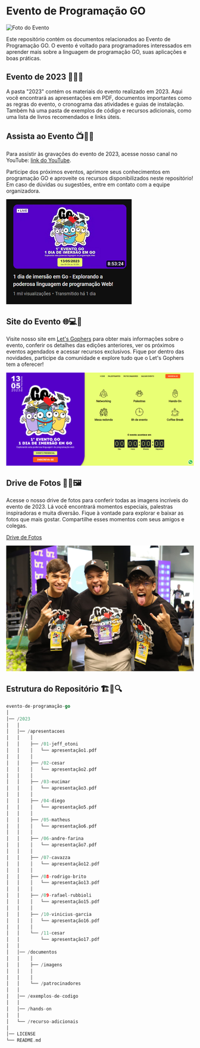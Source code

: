 # Evento de Programação GO

![Foto do Evento](/2023/documentos/imagens/gopher-evento.png)

Este repositório contém os documentos relacionados ao Evento de Programação GO. O evento é voltado para programadores interessados em aprender mais sobre a linguagem de programação GO, suas aplicações e boas práticas.

## Evento de 2023 🎉📅🌟

A pasta "2023" contém os materiais do evento realizado em 2023. Aqui você encontrará as apresentações em PDF, documentos importantes como as regras do evento, o cronograma das atividades e guias de instalação. Também há uma pasta de exemplos de código e recursos adicionais, como uma lista de livros recomendados e links úteis.

## Assista ao Evento 📺👀🎥

Para assistir às gravações do evento de 2023, acesse nosso canal no YouTube: [link do YouTube](https://www.youtube.com/@jeffotoni).

Participe dos próximos eventos, aprimore seus conhecimentos em programação GO e aproveite os recursos disponibilizados neste repositório! Em caso de dúvidas ou sugestões, entre em contato com a equipe organizadora.

![Thumbnail do Youtube](/2023/documentos/imagens/thumbnail.png)

## Site do Evento 🌐💻📱

Visite nosso site em [Let's Gophers](https://www.letsgophers.com/) para obter mais informações sobre o evento, conferir os detalhes das edições anteriores, ver os próximos eventos agendados e acessar recursos exclusivos. Fique por dentro das novidades, participe da comunidade e explore tudo que o Let's Gophers tem a oferecer!

![Print do Site do Evento](/2023/documentos/imagens/site.png)

## Drive de Fotos 📸🌄🖼️

Acesse o nosso drive de fotos para conferir todas as imagens incríveis do evento de 2023. Lá você encontrará momentos especiais, palestras inspiradoras e muita diversão.
Fique à vontade para explorar e baixar as fotos que mais gostar. Compartilhe esses momentos com seus amigos e colegas.

[Drive de Fotos]()

![Foto01](/2023/documentos/imagens/foto01.jpeg)

## Estrutura do Repositório 🏗️📂🔍

```go
evento-de-programação-go
│
│── /2023
│   │
│   │── /apresentacoes
│   │    │
│   │    ├── /01-jeff_otoni
│   │    │   └── apresentação1.pdf
│   │    │
│   │    ├── /02-cesar
│   │    │   └── apresentação2.pdf
│   │    │
│   │    ├── /03-eucimar
│   │    │   └── apresentação3.pdf
│   │    │
│   │    ├── /04-diego
│   │    │   └── apresentação5.pdf
│   │    │
│   │    ├── /05-matheus
│   │    │   └── apresentação6.pdf
│   │    │
│   │    ├── /06-andre-farina
│   │    │   └── apresentação7.pdf
│   │    │
│   │    ├── /07-cavazza
│   │    │   └── apresentação12.pdf
│   │    │
│   │    ├── /08-rodrigo-brito
│   │    │   └── apresentação13.pdf
│   │    │
│   │    ├── /09-rafael-rubbioli
│   │    │   └── apresentação15.pdf
│   │    │
│   │    ├── /10-vinicius-garcia
│   │    │   └── apresentação16.pdf
│   │    │
│   │    └── /11-cesar
│   │        └── apresentação17.pdf
│   │
│   │── /documentos
│   │    │
│   │    ├── /imagens
│   │    │   
│   │    │
│   │    └── /patrocinadores
│   │
│   │── /exemplos-de-codigo
│   │
│   │── /hands-on
│   │
│   └── /recurso-adicionais
│   
│── LICENSE
└── README.md
```




